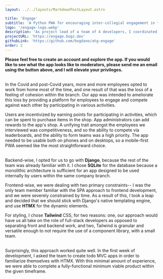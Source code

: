 ```yaml
---
layout: ../../layouts/MarkdownPostLayout.astro

title: 'Engage'
subtitle: 'A Python PWA for encouraging inter-collegial engagement in the workplace.'
logo: '/engage-logo.webp'
description: 'As project lead of a team of 4 developers, I coordinated the gathering and documentation of requirements, outlining of project scope, database design, prototyping, and led the development of an internal web app for a Cognizant branch to completion, within 3 months.'
projectURL: 'https://engage.bogz.dev'
githubLink: 'https://github.com/bogdano/atg-engage'
order: 2
---
```


**Please feel free to create an account and explore the app. If you would like to see what the app looks like to moderators, please send me an email
using the button above, and I will elevate your privileges.**<br /><br />

In the Covid and post-Covid years, more and more employees opted to work from home most of the time, and one result of that was the loss
of a feeling of cohesion within the branch. Our app was intended to ameliorate this loss by providing a platform for employees to engage
and compete against each other by participating in various activities.

Users are incentivized by earning points for participating in activities, which can be spent to purchase items in the shop. App administrators
can add rewards to the app's shop. A unifying trait amongst the employees we interviewed was competitiveness, and so the ability to compete via
leaderboards, and the ability to form teams was a high priority. The app needed to be usable both on phones and on desktops, so a mobile-first  PWA seemed like
the most straightforward choice.<br /><br />

Backend-wise, I opted for us to go with **Django**, because the rest of the team was already familiar with it. I chose **SQLite** for the database because a monolithic
architecture is sufficient for an app designed to be used internally by users within the same company branch.

Frontend-wise, we were dealing with two primary constraints-- I was the only team member familiar with the SPA approach to frontend development, and we were severely
constrained by time. As a result of this, I took a leap and decided that we should stick with Django's native templating engine, and use **HTMX** for the dynamic elements.

For styling, I chose **Tailwind** CSS, for two reasons: one, our approach would have us all take on the role of full-stack developers as opposed to separating
front and backend work, and two, Tailwind is granular and versatile enough to not require the use of a component library, with a small team.<br /><br />

Surprisingly, this approach worked quite well. In the first week of development, I asked the team to create todo MVC apps in order to familiarize themselves with HTMX.
With this minimal amount of experience, we were able to complete a fully-functional minimum viable product within the given timeframe.
